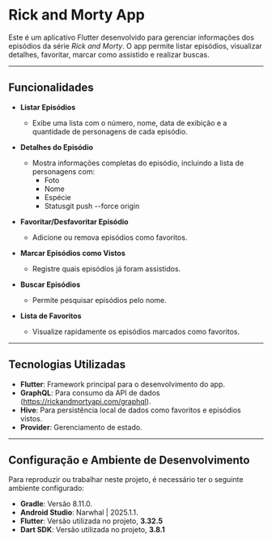 # Rick and Morty App

Este é um aplicativo Flutter desenvolvido para gerenciar informações dos episódios da série *Rick and Morty*. O app permite listar episódios, visualizar detalhes, favoritar, marcar como assistido e realizar buscas.

---

## Funcionalidades 

- **Listar Episódios**
    - Exibe uma lista com o número, nome, data de exibição e a quantidade de personagens de cada episódio.

- **Detalhes do Episódio**
    - Mostra informações completas do episódio, incluindo a lista de personagens com:
        - Foto
        - Nome
        - Espécie
        - Statusgit push --force origin

- **Favoritar/Desfavoritar Episódio**
    - Adicione ou remova episódios como favoritos.

- **Marcar Episódios como Vistos**
    - Registre quais episódios já foram assistidos.

- **Buscar Episódios**
    - Permite pesquisar episódios pelo nome.

- **Lista de Favoritos**
    - Visualize rapidamente os episódios marcados como favoritos.

---

## Tecnologias Utilizadas

- **Flutter**: Framework principal para o desenvolvimento do app.
- **GraphQL**: Para consumo da API de dados (https://rickandmortyapi.com/graphql).
- **Hive**: Para persistência local de dados como favoritos e episódios vistos.
- **Provider**: Gerenciamento de estado.

---

## Configuração e Ambiente de Desenvolvimento

Para reproduzir ou trabalhar neste projeto, é necessário ter o seguinte ambiente configurado:

- **Gradle**: Versão 8.11.0.
- **Android Studio**: Narwhal | 2025.1.1.
- **Flutter**: Versão utilizada no projeto, **3.32.5**
- **Dart SDK**: Versão utilizada no projeto, **3.8.1**